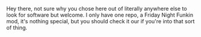 Hey there,
not sure why you chose here out of literally anywhere else to look for software but welcome.
I only have one repo, a Friday Night Funkin mod, it's nothing special, but you should check it our if you're into that sort of thing.
